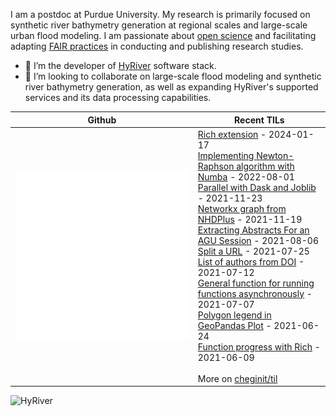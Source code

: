 I am a postdoc at Purdue University. My research is primarily focused on synthetic river bathymetry generation at regional scales and large-scale urban flood modeling.
I am passionate about [open science](https://github.com/nasa/Transform-to-Open-Science) and facilitating
adapting [FAIR practices](https://www.go-fair.org/fair-principles/) in conducting and publishing research studies.

- 🔭 I’m the developer of [HyRiver](https://github.com/cheginit/HyRiver) software stack.
- 👯 I’m looking to collaborate on large-scale flood modeling and synthetic river bathymetry generation, as well as
expanding HyRiver's supported services and its data processing capabilities.

Github | Recent TILs
------- | ---
![Metrics](https://github.com/cheginit/cheginit/blob/main/github-metrics.svg) | <!-- tils starts -->[Rich extension](https://github.com/cheginit/til/blob/main/jupyter/rich.md) - 2024-01-17<br>[Implementing Newton-Raphson algorithm with Numba](https://github.com/cheginit/til/blob/main/python/newton.md) - 2022-08-01<br>[Parallel with Dask and Joblib](https://github.com/cheginit/til/blob/main/python/parallel.md) - 2021-11-23<br>[Networkx graph from NHDPlus](https://github.com/cheginit/til/blob/main/python/nhdplus.md) - 2021-11-19<br>[Extracting Abstracts For an AGU Session](https://github.com/cheginit/til/blob/main/python/agu_abstract.md) - 2021-08-06<br>[Split a URL](https://github.com/cheginit/til/blob/main/python/get_payload.md) - 2021-07-25<br>[List of authors from DOI](https://github.com/cheginit/til/blob/main/python/get_authors.md) - 2021-07-12<br>[General function for running functions asynchronously](https://github.com/cheginit/til/blob/main/python/run_async_func.md) - 2021-07-07<br>[Polygon legend in GeoPandas Plot](https://github.com/cheginit/til/blob/main/python/geopandas_polt.md) - 2021-06-24<br>[Function progress with Rich](https://github.com/cheginit/til/blob/main/python/decorator.md) - 2021-06-09<!-- tils ends --><br><br>More on [cheginit/til](https://github.com/cheginit/til)

![HyRiver](https://raw.githubusercontent.com/hyriver/HyRiver-examples/main/notebooks/_static/hyriver_showcase.png)
